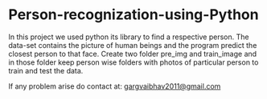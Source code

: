 # Person-recognization-using-Python
In this project we used python its library to find a respective person. The data-set contains the picture of human beings and the program predict the closest person to that face.
Create two folder pre_img and train_image and in those folder keep person wise folders with photos of particular person to train and test the data.

If any problem arise do contact at: gargvaibhav2011@gmail.com
